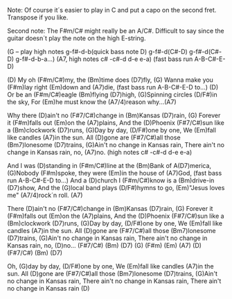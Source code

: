 Note: Of course it´s easier to play in C and put a capo on the second fret.
Transpose if you like.

Second note: The F#m/C# might really be an A/C#. 
Difficult to say since the guitar doesn´t play the note on the high E-string.



(G – play high notes g-f#-d-b(quick bass note D) g-f#-d(C#-D)
g-f#-d(C#-D) g-f#-d-b-a…)  (A7, high notes c# -c#-d d-e e-a)
(fast bass run A-B-C#-E-D)

(D) My oh (F#m/C#)my, the (Bm)time does (D7)fly,
(G) Wanna make you (F#m)lay right (Em)down and (A7)die,
(fast bass run A-B-C#-E-D to…)
(D) Or be an (F#m/C#)eagle (Bm)flying (D7)high,
(G)Spinning circles (D/F#)in the sky,
For (Em)he must know the (A7/4)reason why...(A7)

Why there (D)ain't no (F#7/C#)change in (Bm)Kansas (D7)rain,
(G) Forever it (F#m)falls out (Em)on the (A7)plains,
And the (D)Phoenix (F#7/C#)sun like a (Bm)clockwork (D7)runs,
(G)Day by day, (D/F#)one by one,
We (Em)fall like candles (A7)in the sun.
All (D)gone are (F#7/C#)all those (Bm7)lonesome (D7)trains,
(G)Ain't no change in Kansas rain,
There ain't no change in Kansas rain, no, (A7)no.
(high notes c# -c#-d d-e e-a)

And I was (D)standing in (F#m/C#)line at the (Bm)Bank of A(D7)merica,
(G)Nobody (F#m)spoke, they were (Em)in the house of (A7)God,
(fast bass run A-B-C#-E-D to…)
And a (D)church I (F#m/C#)know is a (Bm)drive-in (D7)show,
And the (G)local band plays (D/F#)hymns to go,
(Em)"Jesus loves me" (A7/4)rock´n roll.  (A7)

There (D)ain't no (F#7/C#)change in (Bm)Kansas (D7)rain,
(G) Forever it (F#m)falls out (Em)on the (A7)plains,
And the (D)Phoenix (F#7/C#)sun like a (Bm)clockwork (D7)runs,
(G)Day by day, (D/F#)one by one,
We (Em)fall like candles (A7)in the sun.
All (D)gone are (F#7/C#)all those (Bm7)lonesome (D7)trains,
(G)Ain't no change in Kansas rain,
There ain't no change in Kansas rain, no, (D)no...
(F#7/C#) (Bm) (D7) (G) (F#m) (Em) (A7)
(D) (F#7/C#) (Bm) (D7)

Oh, (G)day by day, (D/F#)one by one,
We (Em)fall like candles (A7)in the sun.
All (D)gone are (F#7/C#)all those (Bm7)lonesome (D7)trains,
(G)Ain't no change in Kansas rain,
There ain't no change in Kansas rain,
There ain't no change in Kansas rain         (D)

